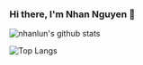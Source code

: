 ### Hi there, I'm Nhan Nguyen 👋

![nhanlun's github stats](https://github-readme-stats.vercel.app/api?username=nhanlun&count_private=true&show_icon=true&theme=vue-dark)

![Top Langs](https://github-readme-stats.vercel.app/api/top-langs/?username=nhanlun&langs_count=8&layout=compact&count_private=true)

<!--
**nhanlun/nhanlun** is a ✨ _special_ ✨ repository because its `README.md` (this file) appears on your GitHub profile.

Here are some ideas to get you started:

- 🔭 I’m currently working on ...
- 🌱 I’m currently learning ...
- 👯 I’m looking to collaborate on ...
- 🤔 I’m looking for help with ...
- 💬 Ask me about ...
- 📫 How to reach me: ...
- 😄 Pronouns: ...
- ⚡ Fun fact: ...
-->
